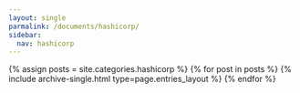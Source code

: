 ```yaml
---
layout: single
parmalink: /documents/hashicorp/
sidebar:
  nav: hashicorp
---
```


{% assign posts = site.categories.hashicorp %}
{% for post in posts %} {% include archive-single.html type=page.entries_layout %} {% endfor %}
